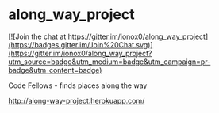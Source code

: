 along_way_project
=================

[![Join the chat at https://gitter.im/ionox0/along_way_project](https://badges.gitter.im/Join%20Chat.svg)](https://gitter.im/ionox0/along_way_project?utm_source=badge&utm_medium=badge&utm_campaign=pr-badge&utm_content=badge)

Code Fellows - finds places along the way

http://along-way-project.herokuapp.com/


